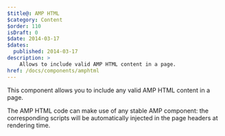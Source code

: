 ```yaml
---
$title@: AMP HTML
$category: Content
$order: 110
isDraft: 0
$date: 2014-03-17
$dates:
  published: 2014-03-17
description: >
    Allows to include valid AMP HTML content in a page.
href: /docs/components/amphtml
---
```

This component allows you to include any valid AMP HTML content in a page.

The AMP HTML code can make use of any stable AMP component: the corresponding scripts will be automatically injected in the page headers at rendering time.
